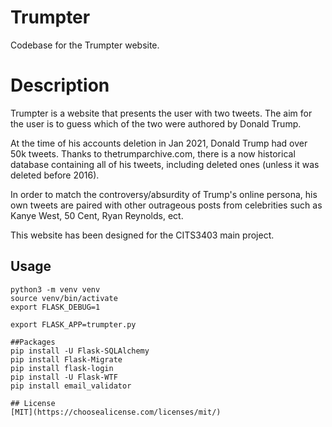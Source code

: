 # Trumpter

Codebase for the Trumpter website. 

# Description

Trumpter is a website that presents the user with two tweets. The aim for the user is to guess which of the two were authored by Donald Trump. 

At the time of his accounts deletion in Jan 2021, Donald Trump had over 50k tweets. Thanks to thetrumparchive.com, there is a now historical database containing all of his tweets, including deleted ones (unless it was deleted before 2016). 

In order to match the controversy/absurdity of Trump's online persona, his own tweets are paired with other outrageous posts from celebrities such as Kanye West,  50 Cent, Ryan Reynolds, ect. 

This website has been designed for the CITS3403 main project. 

## Usage

```terminal
python3 -m venv venv
source venv/bin/activate
export FLASK_DEBUG=1

export FLASK_APP=trumpter.py 

##Packages
pip install -U Flask-SQLAlchemy
pip install Flask-Migrate
pip install flask-login
pip install -U Flask-WTF
pip install email_validator

## License
[MIT](https://choosealicense.com/licenses/mit/)
